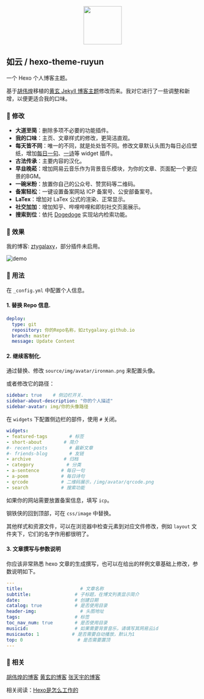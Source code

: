 <p align="center">
    <img src="https://pic.tyzhang.top/images/2021/01/14/logo_b.png" width="100px"/>
</p>

## 如云 / hexo-theme-ruyun

一个 Hexo 个人博客主题。

基于[胡伟煌](http://www.huweihuang.com/)移植的[黄玄 Jekyll 博客主题](https://github.com/Huxpro/huxpro.github.io)修改而来。我对它进行了一些调整和新增，以便更适合我的口味。

### 🎨 修改

- **大道至简**：删除多项不必要的功能插件。
- **我的口味**：主页、文章样式的修改，更简洁直观。
- **每天皆不同**：唯一的不同，就是处处皆不同。修改文章默认头图为每日必应壁纸，增加[每日一句](https://hitokoto.cn/api)、[一诗](https://www.jinrishici.com)等 widget 插件。
- **古法传承**：主要内容的汉化。
- **早韭晚菘**：增加网易云音乐作为背景音乐模块，为你的文章、页面配一个更应景的BGM。
- **一碗米粉**：放置你自己的公众号、赞赏码等二维码。
- **备案轻松**：一键设置备案网站 ICP 备案号、公安部备案号。
- **LaTex**：增加对 LaTex 公式的渲染、正常显示。
- **社交加加**：增加知乎、哔哩哔哩和即刻社交页面展示。
- **搜索到位**：依托 [Dogedoge](https://www.dogedoge.com/) 实现站内检索功能。

### 🌈 效果

我的博客: [ztygalaxy](https://ztygalaxy.github.io)，部分插件未启用。

![demo](https://pic.tyzhang.top/images/2021/01/14/demo.png)

### 🔨 用法

在 `_config.yml` 中配置个人信息。

#### 1. 替换 Repo 信息.

```yml
deploy:
  type: git
  repository: 你的Repo名称，如ztygalaxy.github.io
  branch: master
  message: Update Content
```

#### 2. 继续客制化.

通过替换、修改 `source/img/avatar/ironman.png` 来配置头像。

或者修改它的路径：

```yml
sidebar: true    # 侧边栏开关.
sidebar-about-description: "你的个人描述"
sidebar-avatar: img/你的头像路径
```

在 `widgets` 下配置侧边栏的部件，使用 `#` 关闭。

```yml
widgets:
- featured-tags        # 标签
- short-about        # 简介
#- recent-posts        # 最新文章
#- friends-blog        # 友链
- archive            # 归档
- category            # 分类
- a-sentence        # 每日一句
- a-poem            # 每日诗句
- qrcode            # 二维码展示，/img/avatar/qrcode.png
- search            # 搜索功能
```

如果你的网站需要放置备案信息，填写 `icp`。

钢铁侠的回到顶部，可在 `css/image` 中替换。

其他样式和资源文件，可以在浏览器中检查元素到对应文件修改，例如 `layout` 文件夹下，它们的名字作用都很明了。

#### 3. 文章撰写与参数说明

你应该非常熟悉 hexo 文章的生成撰写，也可以在给出的样例文章基础上修改，参数说明如下。

```yml
---
title:                     # 文章名称
subtitle:                # 子标题，在博文列表显示简介
date:                    # 创建日期
catalog: true            # 是否使用目录
header-img:                # 头图地址
tags:                    # 标签
toc_nav_num: true        # 是否使用目录
musicid:                 # 如果需要背景音乐，请填写其网易云id
musicauto: 1            # 是否需要自动播放，默认为1
top: 0                    # 是否需要置顶
---
```

### 👦 相关

[胡伟煌的博客](http://www.huweihuang.com/)    [黄玄的博客]( http://huangxuan.me/ )    [张天宇的博客](https://ztygalaxy.github.io)

相关阅读：[Hexo是怎么工作的](http://coderunthings.com/2017/08/20/howhexoworks/)